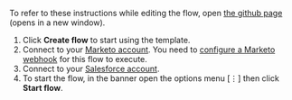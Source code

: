 To refer to these instructions while editing the flow, open [the github page](https://github.com/ot4i/app-connect-templates/blob/master/resources/markdown/Sync%20Marketo%20new%20leads%20with%20Salesforce%20Leads_instructions.md) (opens in a new window).

1. Click **Create flow** to start using the template.
1. Connect to your [Marketo account](https://developer.ibm.com/integration/docs/app-connect/how-to-guides-for-apps/use-ibm-app-connect-marketo/). You need to [configure a Marketo webhook](https://developer.ibm.com/integration/docs/app-connect/how-to-guides-for-apps/use-ibm-app-connect-marketo/configure-activate-marketo-webook-use-app-connect/) for this flow to execute.
1. Connect to your [Salesforce account](https://developer.ibm.com/integration/docs/app-connect/how-to-guides-for-apps/use-ibm-app-connect-salesforce/).
1. To start the flow, in the banner open the options menu [&#8942;] then click **Start flow**.
